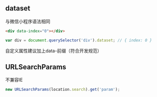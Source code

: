 <!--
 * @Author: Richard Chiang
 * @Date: 2019-09-10 18:15:48
 * @LastEditrors: Richard Chiang
 * @LastEditTime: 2019-09-10 18:19:33
 * @Description:  
 * @Email: 19875991227@163.com
 -->
## dataset

与微信小程序语法相同
```html
<div data-index="0"></div>
```
```js
var div = document.querySelector('div').dataset; // { index: 0 }
```
自定义属性建议加上data-前缀（符合开发规范）

## URLSearchParams
不兼容IE
```js
new URLSearchParams(location.search).get('param');
```